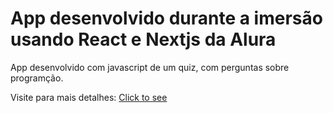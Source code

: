 # App desenvolvido durante a imersão usando React e Nextjs da Alura

App desenvolvido com javascript de um quiz, com perguntas sobre programção.

Visite para mais detalhes: [Click to see](https://imersao-react-nexts.vercel.app/)
